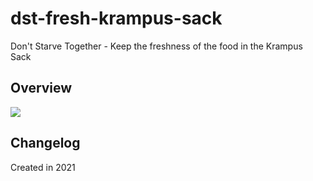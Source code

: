 # dst-fresh-krampus-sack
Don't Starve Together - Keep the freshness of the food in the Krampus Sack

## Overview

![](https://steamuserimages-a.akamaihd.net/ugc/1831272645886691885/5309F232FB65E2EC742E80C2AA48494499232177/?imw=200&imh=200&ima=fit&impolicy=Letterbox&imcolor=%23000000&letterbox=true)

## Changelog

Created in 2021